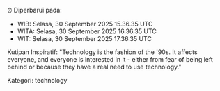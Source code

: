 ⏰ Diperbarui pada:
- WIB: Selasa, 30 September 2025 15.36.35 UTC
- WITA: Selasa, 30 September 2025 16.36.35 UTC
- WIT: Selasa, 30 September 2025 17.36.35 UTC

Kutipan Inspiratif:
"Technology is the fashion of the '90s. It affects everyone, and everyone is interested in it - either from fear of being left behind or because they have a real need to use technology."


Kategori: technology

